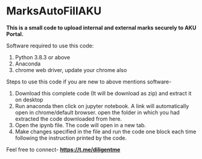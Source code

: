 # MarksAutoFillAKU

**This is a small code to upload internal and external marks securely to AKU Portal.**

Software required to use this code:
  1. Python 3.8.3 or above
  2. Anaconda
  3. chrome web driver, update your chrome also

Steps to use this code if you are new to above mentions software-
1. Download this complete code (It will be download as zip) and extract it on desktop
2. Run anaconda then click on jupyter notebook. A link will automatically open in chrome/default browser. open the folder in which you had extracted the code downloaded from here.
3. Open the ipynb file. The code will open in a new tab.
4. Make changes specified in the file and run the code one block each time following the instruction printed by the code.



Feel free to connect- **https://t.me/diligentme**
